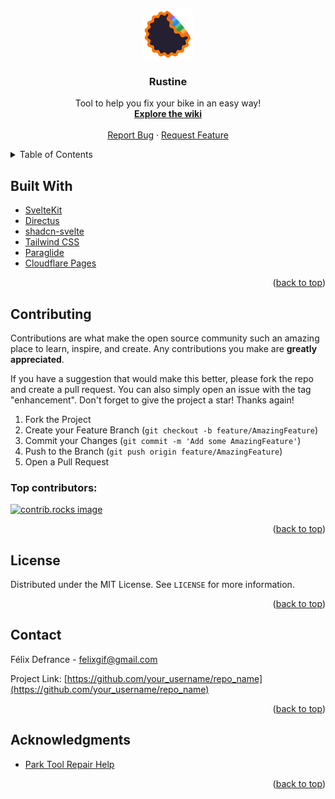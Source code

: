 <a id="readme-top"></a>

<div align="center">
  <a href="https://github.com/omnitrogen/rustine">
    <img src="./src/lib/assets/rustine-logo.svg" alt="Logo" width="80" height="80">
  </a>

  <h3 align="center">Rustine</h3>

  <p align="center">
    Tool to help you fix your bike in an easy way!
    <br />
    <a href="https://github.com/omnitrogen/rustine/wiki"><strong>Explore the wiki</strong></a>
    <br />
    <br />
    <a href="https://github.com/omnitrogen/rustine/issues/new?labels=bug">Report Bug</a>
    ·
    <a href="https://github.com/omnitrogen/rustine/issues/new?labels=enhancement">Request Feature</a>
  </p>
</div>

<details>
  <summary>Table of Contents</summary>
  <ol>
    <li><a href="#built-with">Built With</a></li>
    <li><a href="#contributing">Contributing</a></li>
    <li><a href="#license">License</a></li>
    <li><a href="#contact">Contact</a></li>
    <li><a href="#acknowledgments">Acknowledgments</a></li>
  </ol>
</details>

## Built With

- [SvelteKit](https://svelte.dev/)
- [Directus](https://directus.io/)
- [shadcn-svelte](https://www.shadcn-svelte.com/)
- [Tailwind CSS](https://tailwindcss.com/)
- [Paraglide](https://inlang.com/m/dxnzrydw/paraglide-sveltekit-i18n)
- [Cloudflare Pages](https://pages.cloudflare.com/)

<p align="right">(<a href="#readme-top">back to top</a>)</p>

## Contributing

Contributions are what make the open source community such an amazing place to learn, inspire, and create. Any contributions you make are **greatly appreciated**.

If you have a suggestion that would make this better, please fork the repo and create a pull request. You can also simply open an issue with the tag "enhancement".
Don't forget to give the project a star! Thanks again!

1. Fork the Project
2. Create your Feature Branch (`git checkout -b feature/AmazingFeature`)
3. Commit your Changes (`git commit -m 'Add some AmazingFeature'`)
4. Push to the Branch (`git push origin feature/AmazingFeature`)
5. Open a Pull Request

### Top contributors:

<a href="https://github.com/omnitrogen/rustine/graphs/contributors">
  <img src="https://contrib.rocks/image?repo=omnitrogen/rustine" alt="contrib.rocks image" />
</a>

<p align="right">(<a href="#readme-top">back to top</a>)</p>

## License

Distributed under the MIT License. See `LICENSE` for more information.

<p align="right">(<a href="#readme-top">back to top</a>)</p>

## Contact

Félix Defrance - felixgif@gmail.com

Project Link: [https://github.com/your_username/repo_name](https://github.com/your_username/repo_name)

<p align="right">(<a href="#readme-top">back to top</a>)</p>

## Acknowledgments

- [Park Tool Repair Help](https://www.parktool.com/en-int/blog/repair-help)

<p align="right">(<a href="#readme-top">back to top</a>)</p>
